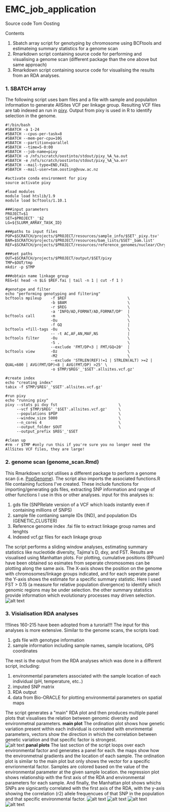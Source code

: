 # EMC_job_application
Source code Tom Oosting

Contents
1. Sbatch array script for genotyping by chromosome using BCFtools and estimateing summary statistics for a genome scan
2. Rmarkdown script containing source code for performing and visualising a genome scan (different package than the one above but same approach)
3. Rmarkdown script containing source code for visualising the results from an RDA analyses.

### 1. SBATCH array
The following script uses bam files and a file with sample and populaiton information to generate AllSites VCF per linkage group.
Resulting VCF files are tab indexed an run in [pixy](https://pixy.readthedocs.io/en/latest/index.html).
Output from pixy is used in R to identify selection in the genome.
```
#!/bin/bash
#SBATCH -a 1-24
#SBATCH --cpus-per-task=8
#SBATCH --mem-per-cpu=10G
#SBATCH --partition=parallel
#SBATCH --time=5-0:00
#SBATCH --job-name=pixy
#SBATCH -o /nfs/scratch/oostinto/stdout/pixy_%A_%a.out
#SBATCH -e /nfs/scratch/oostinto/stdout/pixy_%A_%a.err
#SBATCH --mail-type=END,FAIL
#SBATCH --mail-user=tom.oosting@vuw.ac.nz

#activate conda environment for pixy
source activate pixy  

#load modules
module load htslib/1.9
module load bcftools/1.10.1

###input parameters
PROJECT=$1
SET=$PROJECT'_'$2
LG=${SLURM_ARRAY_TASK_ID}

###paths to input files
POP=$SCRATCH/projects/$PROJECT/resources/sample_info/$SET'_pixy.tsv'
BAM=$SCRATCH/projects/$PROJECT/resources/bam_lists/$SET'_bam.list'
REF=$SCRATCH/projects/$PROJECT/resources/reference_genomes/nuclear/Chrysophrys_auratus.v.1.0.all.assembly.units.fasta

###set paths
OUT=$SCRATCH/projects/$PROJECT/output/$SET/pixy
TMP=$OUT/tmp
mkdir -p $TMP

###obtain name linkage group
REG=$( head -n $LG $REF.fai | tail -n 1 | cut -f 1 )

#genotype and filter
echo "performing genotyping and filtering"
bcftools mpileup    -f $REF                           \
                    -b $BAM                           \
                    -r $REG                           \
                    -a 'INFO/AD,FORMAT/AD,FORMAT/DP'  |
bcftools call       -m                                \
                    -Ou                               \
                    -f GQ                             |	 
bcftools +fill-tags -Ou                               \
                    -- -t AC,AF,AN,MAF,NS             |
bcftools filter     -Ou                               \
                    -S .                              \
                    --exclude 'FMT/DP<3 | FMT/GQ<20'  |
bcftools view       -Oz                               \
                    -M2                               \
                    --exclude 'STRLEN(REF)!=1 | STRLEN(ALT) >=2 | QUAL<600 | AVG(FMT/DP)<8 | AVG(FMT/DP) >25' \
                    -o $TMP/$REG'_'$SET'.allsites.vcf.gz'

#create index
echo "creating index"
tabix -f $TMP/$REG'_'$SET'.allsites.vcf.gz'

#run pixy
echo "running pixy"
pixy --stats pi dxy fst                           \
     --vcf $TMP/$REG'_'$SET'.allsites.vcf.gz'     \
     --populations $POP                           \
     --window_size 5000                           \
     --n_cores 4                                  \
     --output_folder $OUT                         \
     --output_prefix $REG'_'$SET

#clean up
#rm -r $TMP	#only run this if you're sure you no longer need the AllSites VCF files, they are large!
```
### 2. genome scan (genome_scan.Rmd) 
This Rmarkdown script utilises a different package to perform a genome scan (i.e. [PopGenome](https://popgenome.weebly.com/)).
The script also imports the associated functions.R file containing fuctions I've created.
These include functions for importing/generating gds files, extracting SNP information and range of other functions I use in this or other analyses.
input for this analyses is:
1. gds file (SNPRelate version of a VCF which loads instantly even if containing millions of SNPS)
2. sample file contianing sample IDs (IND), and population IDs (GENETIC_CLUSTER)
3. Reference genome index .fai file to extract linkage group names and lenghts
4. Indexed vcf.gz files for each linkage group

The script performs a sliding window analyses, estimating summary statistics like nucleotide diversity, Tajima's D, dxy, and FST. Results are visualised using Manhattan plots. For plotting, cumulative positions (BPcum) have been obtained so esimates from seperate chromosomes can be plotting along the same axis. The X-axis shows the position on the genome with chromosomes/linkage groups indicated, and for each seperate panel the Y-axis shows the estimate for a specific summary statistic. Here I used FST > 0.15 (a measure for relative population divergence) to identify which genomic regions may be under selection. the other summary statistics provide information which evolutionary processes may driven selection.
![alt text](./Figures/snapper_norm_qc_slw5000_genome_scan.png)

### 3. Visialisation RDA analyses
!!!lines 160-215 have been adopted from a turorial!!!
The input for this analyses is more extensive. Similar to the genome scans, the scripts load:
1. gds file with genotype information
2. sample information including sample names, sample locations, GPS coordinates

The rest is the output from the RDA analyses which was done in a different script, including:
1. environmental parameters associated with the sample location of each individual (pH, temperature, etc..)
2. imputed SNP matrix
3. RDA output
4. data from Bio-ORACLE for plotting environmental parameters on spatial maps

The script generates a "main" RDA plot and then produces multiple panel plots that visualises the relation between genomic diversity and environmetnal parameters. 
**main plot**
The ordination plot shows how genetic variation present within each individual is correlated with envrinmental parameters, vectors show the direction in which the correlation between genetic variation and that specific factor is strongest.  
![alt text](./Figures/snapper_382_qc_thin5000_heterogeneous_MAIN_joined.png)
**panal plots**
The last section of the script loops over each environmental factor and generates a panel for each. the maps show how the environmetnal gradients and the location of each sample. The ordination plot is similar to the main plot but only shows the vector for a specific envrionmental factor. Samples are colored based on the value of the environmental parameter at the given sample location. the regression plot shows relationship with the first axis of the RDA and environmental parameters for each sample. And finally, the Manhattan plot shows  whichs SNPs are signicantly correlated with the first axis of the RDA, with the y-axis showing the correlation (r2) allele frequencues of that SNP in the population and that specific environmental factor.
![alt text](./Figures/snapper_382_qc_thin5000_heterogeneous_Sea_water_temperature_PC1_joined.png)
![alt text](./Figures/snapper_382_qc_thin5000_heterogeneous_pH_PC1_joined.png)
![alt text](./Figures/snapper_382_qc_thin5000_heterogeneous_Dissolved_oxygen_concentration_PC1_joined.png)
![alt text](./Figures/snapper_382_qc_thin5000_heterogeneous_Iron_concentration_PC1_joined.png)